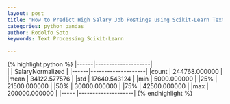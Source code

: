 ```yaml
---
layout: post
title: "How to Predict High Salary Job Postings using Scikit-Learn Text Processing"
categories: python pandas
author: Rodolfo Soto
keywords: Text Processing Scikit-Learn

---
```

{% highlight python %}
|------|--------------------|  
|      |   SalaryNormalized |
|------|--------------------|
|count |   244768.000000    |
|mean	 |   34122.577576     |
|std	 |   17640.543124     |
|min	 |   5000.000000      |
|25%	 |   21500.000000     |
|50%	 |   30000.000000     |
|75%	 |   42500.000000     |
|max	 |   200000.000000    |
|----- |--------------------|
{% endhighlight %}
